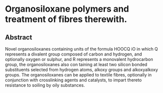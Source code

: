 # Organosiloxane polymers and treatment of fibres therewith.

## Abstract
Novel organosiloxanes containing units of the formula HOOCQ iO in which Q represents a divalent group composed of carbon and hydrogen, and optionally oxygen or sulphur, and R represents a monovalent hydrocarbon group, the organosiloxanes also con taining at least two silicon bonded substituents selected from hydrogen atoms, alkoxy groups and alkoxyalkoxy groups. The organosiloxanes can be applied to textile fibres, optionally in conjunction with crosslinking agents and catalysts, to impart thereto resistance to soiling by oily substances.